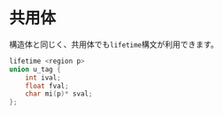 # 共用体
構造体と同じく、共用体でも`lifetime`構文が利用できます。

```c
lifetime <region p>
union u_tag {
    int ival;
    float fval;
    char mi(p)* sval;
};
```